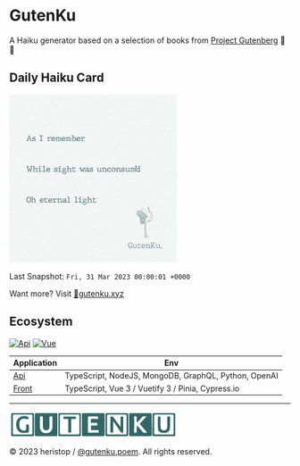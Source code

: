 # GutenKu

A Haiku generator based on a selection of books from [Project Gutenberg](https://gutenberg.org) 🌸 🗻

## Daily Haiku Card

<img src="/doc/img/daily_haiku_card.jpg?t=1680220801" width="300" alt="Daily Haiku Card">

Last Snapshot: `Fri, 31 Mar 2023 00:00:01 +0000`

Want more? Visit [🔗gutenku.xyz](https://gutenku.xyz)

## Ecosystem

[![Api](https://github.com/heristop/gutenku/actions/workflows/api.yaml/badge.svg)](https://github.com/heristop/gutenku/actions/workflows/api.yaml) [![Vue](https://github.com/heristop/gutenku/actions/workflows/vue.yaml/badge.svg)](https://github.com/heristop/gutenku/actions/workflows/vue.yaml)

| Application | Env |
| --- | --- |
| [Api](/gutenku-api/README.md#installation) | TypeScript, NodeJS, MongoDB, GraphQL, Python, OpenAI |
| [Front](/gutenku-vue/README.md#installation) | TypeScript, Vue 3 / Vuetify 3 / Pinia, Cypress.io |

---
![GutenKu Logo](/doc/logo/gutenku.png)

<footer>
    <p>© 2023 heristop / <a href="https://instagram.com/gutenku.poem" target="_blank">@gutenku.poem</a>. All rights reserved.</p>
</footer>
